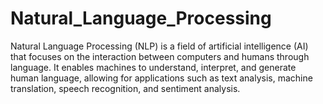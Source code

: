 # Natural_Language_Processing
Natural Language Processing (NLP) is a field of artificial intelligence (AI) that focuses on the interaction between computers and humans through language. It enables machines to understand, interpret, and generate human language, allowing for applications such as text analysis, machine translation, speech recognition, and sentiment analysis.
